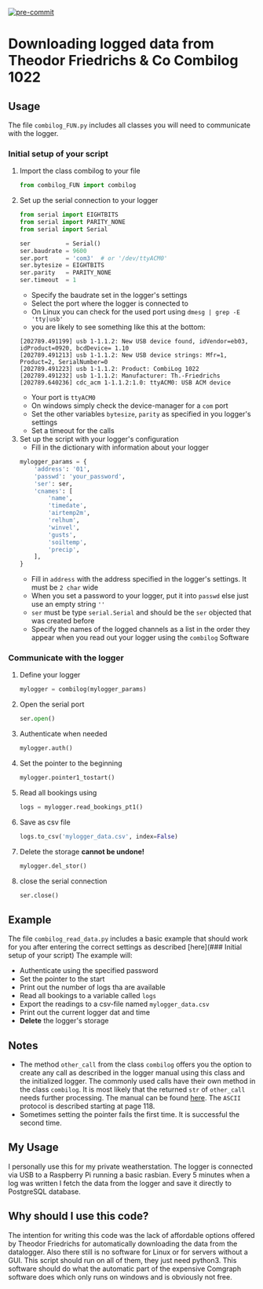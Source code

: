 [![pre-commit](https://img.shields.io/badge/pre--commit-enabled-brightgreen?logo=pre-commit&logoColor=white)](https://github.com/pre-commit/pre-commit)
# Downloading logged data from Theodor Friedrichs & Co Combilog 1022

## Usage
The file `combilog_FUN.py` includes all classes you will need to communicate with the logger.
### Initial setup of your script

1. Import the class combilog to your file
    ```python
    from combilog_FUN import combilog
    ```
1. Set up the serial connection to your logger
    ```python
    from serial import EIGHTBITS
    from serial import PARITY_NONE
    from serial import Serial

    ser          = Serial()
    ser.baudrate = 9600
    ser.port     = 'com3'  # or '/dev/ttyACM0'
    ser.bytesize = EIGHTBITS
    ser.parity   = PARITY_NONE
    ser.timeout  = 1
    ```
    - Specify the baudrate set in the logger's settings
    - Select the port where the logger is connected to
    - On Linux you can check for the used port using `dmesg | grep -E 'tty|usb'`
    - you are likely to see something like this at the bottom:
    ```
    [202789.491199] usb 1-1.1.2: New USB device found, idVendor=eb03, idProduct=0920, bcdDevice= 1.10
    [202789.491213] usb 1-1.1.2: New USB device strings: Mfr=1, Product=2, SerialNumber=0
    [202789.491223] usb 1-1.1.2: Product: CombiLog 1022
    [202789.491232] usb 1-1.1.2: Manufacturer: Th.-Friedrichs
    [202789.640236] cdc_acm 1-1.1.2:1.0: ttyACM0: USB ACM device
    ```
    - Your port is `ttyACM0`
    - On windows simply check the device-manager for a `com` port
    - Set the other variables `bytesize`, `parity` as specified in you logger's settings
    - Set a timeout for the calls
1. Set up the script with your logger's configuration
    - Fill in the dictionary with information about your logger
    ```python
    mylogger_params = {
        'address': '01',
        'passwd': 'your_password',
        'ser': ser,
        'cnames': [
            'name',
            'timedate',
            'airtemp2m',
            'relhum',
            'winvel',
            'gusts',
            'soiltemp',
            'precip',
        ],
    }
    ```
    - Fill in `address` with the address specified in the logger's settings. It must be `2 char` wide
    - When you set a password to your logger, put it into `passwd` else just use an empty string `''`
    - `ser` must be type `serial.Serial` and should be the `ser` objected that was created before
    - Specify the names of the logged channels as a list in the order they appear when you read out your logger using the `combilog` Software
### Communicate with the logger
1. Define your logger
    ```python
    mylogger = combilog(mylogger_params)
    ```

1. Open the serial port
    ```python
    ser.open()
    ```
1. Authenticate when needed
    ```python
    mylogger.auth()
    ```
1. Set the pointer to the beginning
    ```python
    mylogger.pointer1_tostart()
    ```
1. Read all bookings using
    ```python
    logs = mylogger.read_bookings_pt1()
    ```
1. Save as csv file
    ```python
    logs.to_csv('mylogger_data.csv', index=False)
    ```
1. Delete the storage **cannot be undone!**
    ```python
    mylogger.del_stor()
    ```
1. close the serial connection
    ```python
    ser.close()
    ```

## Example
The file `combilog_read_data.py` includes a basic example that should work for you after entering the correct settings as described [here](### Initial setup of your script)
The example will:
- Authenticate using the specified password
- Set the pointer to the start
- Print out the number of logs tha are available
- Read all bookings to a variable called `logs`
- Export the readings to a csv-file named `mylogger_data.csv`
- Print out the current logger dat and time
- **Delete** the logger's storage

## Notes
- The method `other_call` from the class `combilog` offers you the option to create any call as described in the logger manual using this class and the initialized logger. The commonly used calls have their own method in the class `combilog`. It is most likely that the returned `str` of `other_call` needs further processing.
The manual can be found [here](http://www.th-friedrichs.de/assets/ProductPage/ProductDownload/ManualE1022V109.pdf). The `ASCII` protocol is described starting at page 118.
- Sometimes setting the pointer fails the first time. It is successful the second time.
## My Usage
I personally use this for my private weatherstation. The logger is connected via USB to a Raspberry Pi running a basic rasbian. Every 5 minutes when a log was written I fetch the data from the logger and save it directly to PostgreSQL database.

## Why should I use this code?
The intention for writing this code was the lack of affordable options offered by Theodor Friedrichs for automatically downloading the data from the datalogger.
Also there still is no software for Linux or for servers without a GUI.
This script should run on all of them, they just need python3.
This software should do what the automatic part of the expensive Comgraph software does which only runs on windows and is obviously not free.
